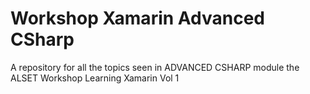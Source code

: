 # Workshop Xamarin Advanced CSharp 
A repository for all the topics seen in ADVANCED CSHARP module the ALSET Workshop Learning Xamarin Vol 1
